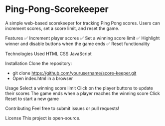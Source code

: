 # Ping-Pong-Scorekeeper

A simple web-based scorekeeper for tracking Ping Pong scores. Users can increment scores, set a score limit, and reset the game.

Features
✅ Increment player scores
✅ Set a winning score limit
✅ Highlight winner and disable buttons when the game ends
✅ Reset functionality

Technologies Used
HTML
CSS
JavaScript

Installation
Clone the repository:
- git clone https://github.com/yourusername/score-keeper.git
- Open index.html in a browser

Usage
Select a winning score limit
Click on the player buttons to update their scores
The game ends when a player reaches the winning score
Click Reset to start a new game

Contributing
Feel free to submit issues or pull requests!

License
This project is open-source.


